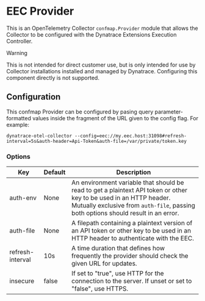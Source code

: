 # EEC Provider

This is an OpenTelemetry Collector `confmap.Provider` module that allows the
Collector to be configured with the Dynatrace Extensions Execution Controller.

> [!WARNING]
> This is not intended for direct customer use, but is only intended for use by
> Collector installations installed and managed by Dynatrace. Configuring this
> component directly is not supported.

## Configuration

This confmap Provider can be configured by pasing query parameter-formatted values
inside the fragment of the URL given to the config flag. For example:

```text
dynatrace-otel-collector --config=eec://my.eec.host:31098#refresh-interval=5s&auth-header=Api-Token&auth-file=/var/private/token.key
```

### Options

| Key | Default | Description |
|-----|---------|-------------|
| auth-env |  None | An environment variable that should be read to get a plaintext API token or other key to be used in an HTTP header. Mutually exclusive from `auth-file`, passing both options should result in an error. |
| auth-file | None | A filepath containing a plaintext version of an API token or other key to be used in an HTTP header to authenticate with the EEC. |
| refresh-interval | 10s | A time duration that defines how frequently the provider should check the given URL for updates. |
| insecure | false | If set to "true", use HTTP for the connection to the server. If unset or set to "false", use HTTPS. |

